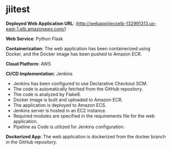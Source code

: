 # jiitest


 **Deployed Web Application URL**: (http://webappjiiecselb-132991313.us-east-1.elb.amazonaws.com/)

 **Web Service**: Python Flask

 **Containerization**: The web application has been containerized using Docker, and the Docker image has been pushed to Amazon ECR.

 **Cloud Platform**: AWS

 **CI/CD Implementation**: Jenkins

   - Jenkins has been configured to use Declarative Checkout SCM.
   - The code is automatically fetched from the GitHub repository.
   - The code is analyzed by Flake8.
   - Docker image is built and uploaded to Amazon ECR.
   - The application is deployed to Amazon ECS.
   - Jenkins server is hosted in an EC2 instance.
   - Required modules are specified in the requirements file for the web application.
   - Pipeline as Code is utilized for Jenkins configuration.

 **Dockerized App**: The web application is dockerized from the docker branch in the GitHub repository. 
